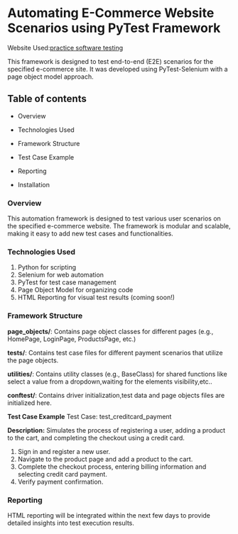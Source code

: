 # Automating E-Commerce Website Scenarios using PyTest Framework
Website Used:[practice software testing](https://practicesoftwaretesting.com)

This framework is designed to test end-to-end (E2E) scenarios for the specified e-commerce site. It was developed using PyTest-Selenium with a page object model approach.
## Table of contents
- Overview
* Technologies Used
+ Framework Structure
- Test Case Example
* Reporting
+ Installation

### Overview
This automation framework is designed to test various user scenarios on the specified e-commerce website. The framework is modular and scalable, making it easy to add new test cases and functionalities.

### Technologies Used
1. Python for scripting
2. Selenium for web automation
3. PyTest for test case management
4. Page Object Model for organizing code
5. HTML Reporting for visual test results (coming soon!)
   
### Framework Structure
**page_objects/**: Contains page object classes for different pages (e.g., HomePage, LoginPage, ProductsPage, etc.)

**tests/**: Contains test case files for different payment scenarios that utilize the page objects.

**utilities/**: Contains utility classes (e.g., BaseClass) for shared functions like select a value from a dropdown,waiting for the elements visibility,etc..

**conftest/**: Contains driver initialization,test data and page objects files are initialized here.

**Test Case Example**
Test Case: test_creditcard_payment

**Description:**
Simulates the process of registering a user, adding a product to the cart, and completing the checkout using a credit card.
1. Sign in and register a new user.
2. Navigate to the product page and add a product to the cart.
3. Complete the checkout process, entering billing information and selecting credit card payment.
4. Verify payment confirmation.

### Reporting
HTML reporting will be integrated within the next few days to provide detailed insights into test execution results.



